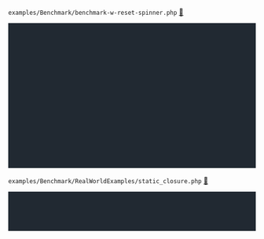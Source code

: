  `examples/Benchmark/benchmark-w-reset-spinner.php` [:link:](../examples/Benchmark/benchmark-w-reset-spinner.php)
 
 ![example](https://raw.githubusercontent.com/alecrabbit/php-simple-profiler/master/docs/images/spinner_demo.gif)
  
  `examples/Benchmark/RealWorldExamples/static_closure.php` [:link:](../examples/Benchmark/RealWorldExamples/static_closure.php)
 
 ![example](https://raw.githubusercontent.com/alecrabbit/php-simple-profiler/master/docs/images/demo_static_closure.gif)